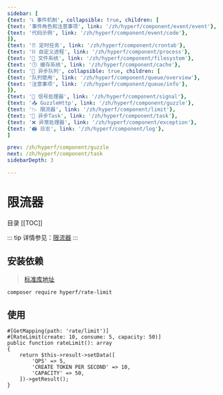 ```yaml
---
sidebar: [
{text: '📞 事件机制', collapsible: true, children: [
{text: '事件角色和注意事项', link: '/zh/hyperf/component/event/event'},
{text: '代码示例', link: '/zh/hyperf/component/event/code'},
]},
{text: '⏰ 定时任务', link: '/zh/hyperf/component/crontab'},
{text: '⛓ 自定义进程', link: '/zh/hyperf/component/process'},
{text: '📝 文件系统', link: '/zh/hyperf/component/filesystem'},
{text: '🕓 缓存系统', link: '/zh/hyperf/component/cache'},
{text: '📩 异步队列', collapsible: true, children: [
{text: '队列使用', link: '/zh/hyperf/component/queue/overview'},
{text: '注意事项', link: '/zh/hyperf/component/queue/info'},
]},
{text: '🚦 信号处理器', link: '/zh/hyperf/component/signal'},
{text: '📤 GuzzleHttp', link: '/zh/hyperf/component/guzzle'},
{text: '📉 限流器', link: '/zh/hyperf/component/limit'},
{text: '📮 异步Task', link: '/zh/hyperf/component/task'},
{text: '❌ 异常处理器', link: '/zh/hyperf/component/exception'},
{text: '🖨 日志', link: '/zh/hyperf/component/log'},
]

prev: /zh/hyperf/component/guzzle
next: /zh/hyperf/component/task
sidebarDepth: 3

---
```


# 限流器

目录
[[TOC]]

::: tip
详情参见：[限流器](https://hyperf.wiki/3.0/#/zh-cn/rate-limit)
:::

## 安装依赖

> [标准库地址](https://packagist.org/packages/hyperf/rate-limit)

```shell:no-line-numbers
composer require hyperf/rate-limit
``` 

## 使用

```php:no-line-numbers
#[GetMapping(path: 'rate/limit')]
#[RateLimit(create: 10, consume: 5, capacity: 50)]
public function rateLimit(): array
{
    return $this->result->setData([
        'QPS' => 5,
        'CREATE TOKEN PER SECOND' => 10,
        'CAPACITY' => 50,
    ])->getResult();
}
```
